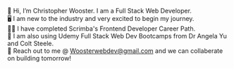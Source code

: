 👋 Hi, I’m Christopher Wooster. I am a Full Stack Web Developer.<br>
🖥️ I am new to the industry and very excited to begin my journey.<br>
👨‍💻 I have completed Scrimba's Frontend Developer Career Path.<br>
📲 I am also using Udemy Full Stack Web Dev Bootcamps from Dr Angela Yu and Colt Steele.<br>
📧 Reach out to me @ Woosterwebdev@gmail.com and we can collaberate on building tomorrow!
